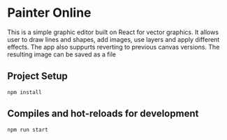 # Painter Online

This is a simple graphic editor built on React for vector graphics. It allows user to draw lines and shapes, add images, use layers and apply different effects. The app also suppurts reverting to previous canvas versions. The resulting image can be saved as a file

## Project Setup
```
npm install
```

## Compiles and hot-reloads for development
```
npm run start
```
